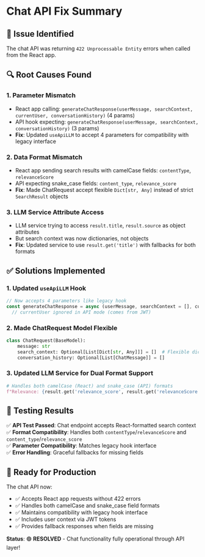 # Chat API Fix Summary

## 🐛 **Issue Identified**
The chat API was returning `422 Unprocessable Entity` errors when called from the React app.

## 🔍 **Root Causes Found**

### 1. **Parameter Mismatch**
- React app calling: `generateChatResponse(userMessage, searchContext, currentUser, conversationHistory)` (4 params)
- API hook expecting: `generateChatResponse(userMessage, searchContext, conversationHistory)` (3 params)
- **Fix**: Updated `useApiLLM` to accept 4 parameters for compatibility with legacy interface

### 2. **Data Format Mismatch**
- React app sending search results with camelCase fields: `contentType`, `relevanceScore`
- API expecting snake_case fields: `content_type`, `relevance_score`
- **Fix**: Made ChatRequest accept flexible `Dict[str, Any]` instead of strict `SearchResult` objects

### 3. **LLM Service Attribute Access**
- LLM service trying to access `result.title`, `result.source` as object attributes
- But search context was now dictionaries, not objects
- **Fix**: Updated service to use `result.get('title')` with fallbacks for both formats

## ✅ **Solutions Implemented**

### 1. **Updated `useApiLLM` Hook**
```javascript
// Now accepts 4 parameters like legacy hook
const generateChatResponse = async (userMessage, searchContext = [], currentUser = null, conversationHistory = []) => {
  // currentUser ignored in API mode (comes from JWT)
```

### 2. **Made ChatRequest Model Flexible**
```python
class ChatRequest(BaseModel):
    message: str
    search_context: Optional[List[Dict[str, Any]]] = []  # Flexible dict format
    conversation_history: Optional[List[ChatMessage]] = []
```

### 3. **Updated LLM Service for Dual Format Support**
```python
# Handles both camelCase (React) and snake_case (API) formats
f"Relevance: {result.get('relevance_score', result.get('relevanceScore', 0))}%"
```

## 🧪 **Testing Results**

✅ **API Test Passed**: Chat endpoint accepts React-formatted search context  
✅ **Format Compatibility**: Handles both `contentType`/`relevanceScore` and `content_type`/`relevance_score`  
✅ **Parameter Compatibility**: Matches legacy hook interface  
✅ **Error Handling**: Graceful fallbacks for missing fields  

## 🚀 **Ready for Production**

The chat API now:
- ✅ Accepts React app requests without 422 errors
- ✅ Handles both camelCase and snake_case field formats
- ✅ Maintains compatibility with legacy hook interface
- ✅ Includes user context via JWT tokens
- ✅ Provides fallback responses when fields are missing

**Status**: 🟢 **RESOLVED** - Chat functionality fully operational through API layer!